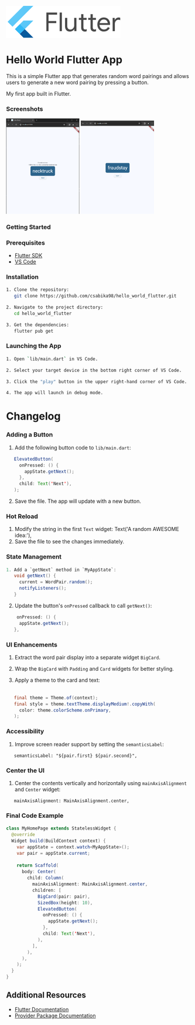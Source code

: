 ![logo.svg](screenshots/6a07d8a62f4308d2b854.svg)
# Hello World Flutter App





This is a simple Flutter app that generates random word pairings and allows users to generate a new word pairing by pressing a button.

My first app built in Flutter.

### Screenshots

<img src="screenshots/2.png" alt="alt text" width="200">
<img src="screenshots/3.png" alt="alt text" width="200">


### Getting Started

### Prerequisites
- [Flutter SDK](https://flutter.dev/docs/get-started/install)
- [VS Code](https://code.visualstudio.com/)

### Installation

```sh
1. Clone the repository:
   git clone https://github.com/csabika98/hello_world_flutter.git
```
```sh
2. Navigate to the project directory:
   cd hello_world_flutter
```

```sh
3. Get the dependencies:
   flutter pub get
```

### Launching the App

```sh
1. Open `lib/main.dart` in VS Code.
```
```sh
2. Select your target device in the bottom right corner of VS Code.
```
```sh
3. Click the "play" button in the upper right-hand corner of VS Code.
```
```sh
4. The app will launch in debug mode.
```

# Changelog

### Adding a Button

1. Add the following button code to `lib/main.dart`:
```java
   ElevatedButton(
     onPressed: () {
       appState.getNext();
     },
     child: Text('Next'),
   );
```

2. Save the file. The app will update with a new button.

### Hot Reload
1. Modify the string in the first `Text` widget:
   Text('A random AWESOME idea:'),
2. Save the file to see the changes immediately.

### State Management
```java
1. Add a `getNext` method in `MyAppState`:
   void getNext() {
     current = WordPair.random();
     notifyListeners();
   }
```
2. Update the button's `onPressed` callback to call `getNext()`:
```java
    onPressed: () {
     appState.getNext();
   },
```
### UI Enhancements

1. Extract the word pair display into a separate widget `BigCard`.


2. Wrap the `BigCard` with `Padding` and `Card` widgets for better styling.

3. Apply a theme to the card and text:
```java
 
   final theme = Theme.of(context);
   final style = theme.textTheme.displayMedium!.copyWith(
     color: theme.colorScheme.onPrimary,
   );
```
### Accessibility
1. Improve screen reader support by setting the `semanticsLabel`:
```
   semanticsLabel: "${pair.first} ${pair.second}",
```

### Center the UI
1. Center the contents vertically and horizontally using `mainAxisAlignment` and `Center` widget:
```
   mainAxisAlignment: MainAxisAlignment.center,
```
### Final Code Example

```java
class MyHomePage extends StatelessWidget {
  @override
  Widget build(BuildContext context) {
    var appState = context.watch<MyAppState>();
    var pair = appState.current;

    return Scaffold(
      body: Center(
        child: Column(
          mainAxisAlignment: MainAxisAlignment.center,
          children: [
            BigCard(pair: pair),
            SizedBox(height: 10),
            ElevatedButton(
              onPressed: () {
                appState.getNext();
              },
              child: Text('Next'),
            ),
          ],
        ),
      ),
    );
  }
}
```
## Additional Resources
- [Flutter Documentation](https://flutter.dev/docs)
- [Provider Package Documentation](https://pub.dev/packages/provider)
